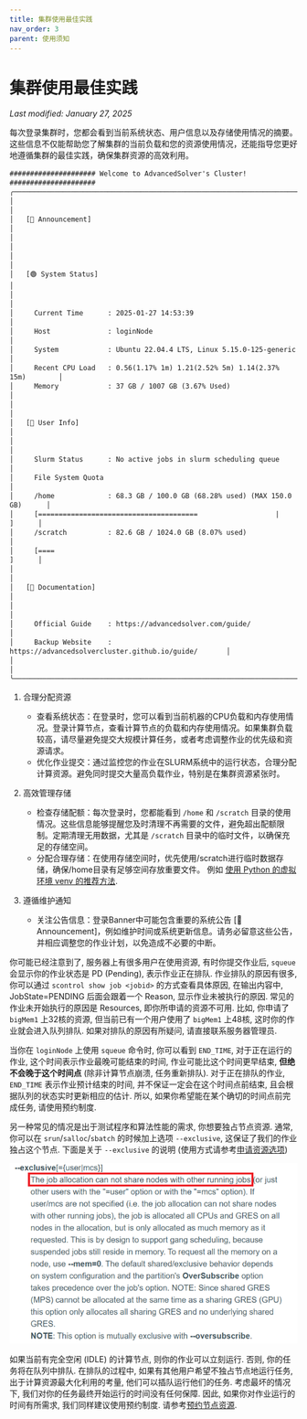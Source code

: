 ```yaml
---
title: 集群使用最佳实践
nav_order: 3
parent: 使用须知
---
```


# 集群使用最佳实践

*Last modified: January 27, 2025*

每次登录集群时，您都会看到当前系统状态、用户信息以及存储使用情况的摘要。这些信息不仅能帮助您了解集群的当前负载和您的资源使用情况，还能指导您更好地遵循集群的最佳实践，确保集群资源的高效利用。

<!-- ![](/guide/figure/banner.png) -->

```
##################### Welcome to AdvancedSolver's Cluster! #####################
╭──────────────────────────────────────────────────────────────────────────────╮
│                                                                              │
│   [📢 Announcement]                                                          │
│                                                                              │
│                                                                              │
│   [🟢 System Status]                                                         │
│                                                                              │
│     Current Time      : 2025-01-27 14:53:39                                  │
│     Host              : loginNode                                            │
│     System            : Ubuntu 22.04.4 LTS, Linux 5.15.0-125-generic         │
│     Recent CPU Load   : 0.56(1.17% 1m) 1.21(2.52% 5m) 1.14(2.37% 15m)        │
│     Memory            : 37 GB / 1007 GB (3.67% Used)                         │
│                                                                              │
│   [👤 User Info]                                                             │
│                                                                              │
│     Slurm Status      : No active jobs in slurm scheduling queue             │
│     File System Quota                                                        │
│     /home             : 68.3 GB / 100.0 GB (68.28% used) (MAX 150.0 GB)      │
│     [=======================================                   |      ]      │
│     /scratch          : 82.6 GB / 1024.0 GB (8.07% used)                     │
│     [====                                                             ]      │
│                                                                              │
│   [📄 Documentation]                                                         │
│                                                                              │
│     Official Guide    : https://advancedsolver.com/guide/                    │
│     Backup Website    : https://advancedsolvercluster.github.io/guide/       │
│                                                                              │
╰──────────────────────────────────────────────────────────────────────────────╯
```


1. 合理分配资源

    -  查看系统状态：在登录时，您可以看到当前机器的CPU负载和内存使用情况。登录计算节点，查看计算节点的负载和内存使用情况。如果集群负载较高，请尽量避免提交大规模计算任务，或者考虑调整作业的优先级和资源请求。
    - 优化作业提交：通过监控您的作业在SLURM系统中的运行状态，合理分配计算资源。避免同时提交大量高负载作业，特别是在集群资源紧张时。

2. 高效管理存储

    - 检查存储配额：每次登录时，您都能看到 `/home` 和 `/scratch` 目录的使用情况。这些信息能够提醒您及时清理不再需要的文件，避免超出配额限制。定期清理无用数据，尤其是 `/scratch` 目录中的临时文件，以确保充足的存储空间。
    - 分配合理存储：在使用存储空间时，优先使用/scratch进行临时数据存储，确保/home目录有足够空间存放重要文件。 例如 [使用 Python 的虚拟环境 venv 的推荐方法](/guide/software/python/venv).

3. 遵循维护通知

    - 关注公告信息：登录Banner中可能包含重要的系统公告  [📢 Announcement]，例如维护时间或系统更新信息。请务必留意这些公告，并相应调整您的作业计划，以免造成不必要的中断。

你可能已经注意到了, 服务器上有很多用户在使用资源, 有时你提交作业后, `squeue` 会显示你的作业状态是 PD (Pending), 表示作业正在排队. 作业排队的原因有很多, 你可以通过 `scontrol show job <jobid>` 的方式查看具体原因, 在输出内容中, JobState=PENDING 后面会跟着一个 Reason, 显示作业未被执行的原因. 常见的作业未开始执行的原因是 Resources, 即你所申请的资源不可用. 比如, 你申请了 `bigMem1` 上32核的资源, 但当前已有一个用户使用了 `bigMem1` 上48核, 这时你的作业就会进入队列排队. 如果对排队的原因有所疑问, 请直接联系服务器管理员.

当你在 `loginNode` 上使用 `squeue` 命令时, 你可以看到 `END_TIME`, 对于正在运行的作业, 这个时间表示作业最晚可能结束的时间, 作业可能比这个时间更早结束, **但绝不会晚于这个时间点** (除非计算节点崩溃, 任务重新排队). 对于正在排队的作业, `END_TIME` 表示作业预计结束的时间, 并不保证一定会在这个时间点前结束, 且会根据队列的状态实时更新相应的估计. 所以, 如果你希望能在某个确切的时间点前完成任务, 请使用预约制度.

另一种常见的情况是出于测试程序和算法性能的需求, 你想要独占节点资源. 通常, 你可以在 `srun`/`salloc`/`sbatch` 的时候加上选项 `--exclusive`, 这保证了我们的作业独占这个节点. 下面是关于 `--exclusive` 的说明 (使用方式请参考[申请资源选项](./slurm#申请资源选项))

![slurm_exclusive](/guide/figure/slurm_exclusive.png)

如果当前有完全空闲 (IDLE) 的计算节点, 则你的作业可以立刻运行. 否则, 你的任务将在队列中排队. 在排队的过程中, 如果有其他用户希望不独占节点地运行任务, 出于计算资源最大化利用的考量, 他们可以插队运行他们的任务. 考虑最坏的情况下, 我们对你的任务最终开始运行的时间没有任何保障. 因此, 如果你对作业运行的时间有所需求, 我们同样建议使用预约制度. 请参考[预约节点资源](./slurm#预约节点资源).